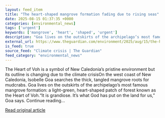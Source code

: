 ```yaml
---
layout: feed_item
title: "The heart-shaped mangrove formation fading due to rising seas"
date: 2025-08-15 01:37:35 +0000
categories: [environmental_news]
tags: ['urgent']
keywords: ['mangrove', 'heart', 'shaped', 'urgent']
description: "Goa lives on the outskirts of the archipelago’s most famous mangrove formation: a light-green, heart-shaped patch of forest known as the Heart of Voh"
external_url: https://www.theguardian.com/environment/2025/aug/15/the-heart-shaped-mangrove-formation-fading-due-to-rising-seas
is_feed: true
source_feed: "Climate crisis | The Guardian"
feed_category: "environmental_news"
---
```


The Heart of Voh is a symbol of New Caledonia’s pristine environment but its outline is changing due to the climate crisisOn the west coast of New Caledonia, Isobelle Goa searches the thick, tangled mangrove roots for mudcrabs. Goa lives on the outskirts of the archipelago’s most famous mangrove formation: a light-green, heart-shaped patch of forest known as the Heart of Voh.“It is grandiose. It’s what God has put on the land for us,” Goa says. Continue reading...

[Read original article](https://www.theguardian.com/environment/2025/aug/15/the-heart-shaped-mangrove-formation-fading-due-to-rising-seas)
